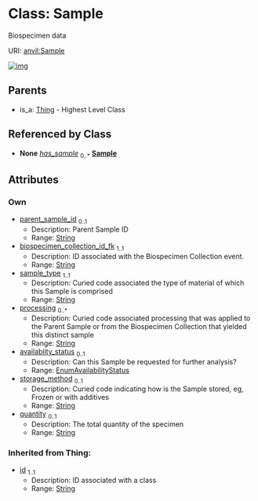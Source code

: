 
# Class: Sample

Biospecimen data

URI: [anvil:Sample](https://anvilproject.org/acr-harmonized-data-model/Sample)


[![img](https://yuml.me/diagram/nofunky;dir:TB/class/[Thing],[Subject]++-%20has_sample%200..*>[Sample&#124;parent_sample_id:string%20%3F;biospecimen_collection_id_fk:string;sample_type:string;processing:string%20*;availablity_status:EnumAvailabilityStatus%20%3F;storage_method:string%20%3F;quantity:string%20%3F;id(i):string],[Thing]^-[Sample],[Subject])](https://yuml.me/diagram/nofunky;dir:TB/class/[Thing],[Subject]++-%20has_sample%200..*>[Sample&#124;parent_sample_id:string%20%3F;biospecimen_collection_id_fk:string;sample_type:string;processing:string%20*;availablity_status:EnumAvailabilityStatus%20%3F;storage_method:string%20%3F;quantity:string%20%3F;id(i):string],[Thing]^-[Sample],[Subject])

## Parents

 *  is_a: [Thing](Thing.md) - Highest Level Class

## Referenced by Class

 *  **None** *[has_sample](has_sample.md)*  <sub>0..\*</sub>  **[Sample](Sample.md)**

## Attributes


### Own

 * [parent_sample_id](parent_sample_id.md)  <sub>0..1</sub>
     * Description: Parent Sample ID
     * Range: [String](types/String.md)
 * [biospecimen_collection_id_fk](biospecimen_collection_id_fk.md)  <sub>1..1</sub>
     * Description: ID associated with the Biospecimen Collection event.
     * Range: [String](types/String.md)
 * [sample_type](sample_type.md)  <sub>1..1</sub>
     * Description: Curied code associated the type of material of which this Sample is comprised
     * Range: [String](types/String.md)
 * [processing](processing.md)  <sub>0..\*</sub>
     * Description: Curied code associated processing that was applied to the Parent Sample or from the Biospecimen Collection that yielded this distinct sample
     * Range: [String](types/String.md)
 * [availablity_status](availablity_status.md)  <sub>0..1</sub>
     * Description: Can this Sample be requested for further analysis?
     * Range: [EnumAvailabilityStatus](EnumAvailabilityStatus.md)
 * [storage_method](storage_method.md)  <sub>0..1</sub>
     * Description: Curied code indicating how is the Sample stored, eg, Frozen or with additives
     * Range: [String](types/String.md)
 * [quantity](quantity.md)  <sub>0..1</sub>
     * Description: The total quantity of the specimen
     * Range: [String](types/String.md)

### Inherited from Thing:

 * [id](id.md)  <sub>1..1</sub>
     * Description: ID associated with a class
     * Range: [String](types/String.md)
